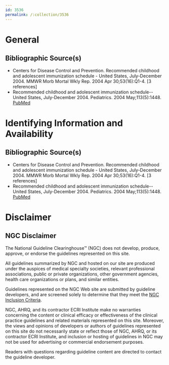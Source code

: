 ```yaml
---
id: 3536
permalink: /:collection/3536
---
```


# General

## Bibliographic Source(s)

- Centers for Disease Control and Prevention. Recommended childhood and adolescent immunization schedule - United States, July-December 2004. MMWR Morb Mortal Wkly Rep. 2004 Apr 30;53(16):Q1-4. [3 references]
- Recommended childhood and adolescent immunization schedule--United States, July-December 2004. Pediatrics. 2004 May;113(5):1448. [ PubMed ](http://www.ncbi.nlm.nih.gov/entrez/query.fcgi?cmd=Retrieve&db=pubmed&dopt=Abstract&list_uids=15121971)

# Identifying Information and Availability

## Bibliographic Source(s)

- Centers for Disease Control and Prevention. Recommended childhood and adolescent immunization schedule - United States, July-December 2004. MMWR Morb Mortal Wkly Rep. 2004 Apr 30;53(16):Q1-4. [3 references]
- Recommended childhood and adolescent immunization schedule--United States, July-December 2004. Pediatrics. 2004 May;113(5):1448. [ PubMed ](http://www.ncbi.nlm.nih.gov/entrez/query.fcgi?cmd=Retrieve&db=pubmed&dopt=Abstract&list_uids=15121971)

# Disclaimer

## NGC Disclaimer

The National Guideline Clearinghouse™ (NGC) does not develop, produce, approve, or endorse the guidelines represented on this site.

All guidelines summarized by NGC and hosted on our site are produced under the auspices of medical specialty societies, relevant professional associations, public or private organizations, other government agencies, health care organizations or plans, and similar entities.

Guidelines represented on the NGC Web site are submitted by guideline developers, and are screened solely to determine that they meet the [NGC Inclusion Criteria](/help-and-about/summaries/inclusion-criteria).

NGC, AHRQ, and its contractor ECRI Institute make no warranties concerning the content or clinical efficacy or effectiveness of the clinical practice guidelines and related materials represented on this site. Moreover, the views and opinions of developers or authors of guidelines represented on this site do not necessarily state or reflect those of NGC, AHRQ, or its contractor ECRI Institute, and inclusion or hosting of guidelines in NGC may not be used for advertising or commercial endorsement purposes.

Readers with questions regarding guideline content are directed to contact the guideline developer.

